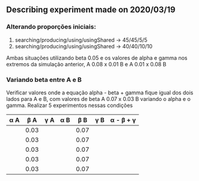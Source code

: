 ## Describing experiment made on 2020/03/19

### Alterando proporções iniciais:

1. searching/producing/using/usingShared -> 45/45/5/5
2. searching/producing/using/usingShared -> 40/40/10/10


Ambas situações utilizando beta 0.05 e os valores de alpha e gamma nos extremos da simulação anterior, A 0.08 x 0.01 B e A 0.01 x 0.08 B

### Variando beta entre A e B

Verificar valores onde a equação alpha - beta + gamma fique igual dos dois lados para A e B, com valores de beta A 0.07 x 0.03 B variando o alpha e o gamma. Realizar 5 experimentos nessas condições



| &alpha; A | &beta; A | &gamma; A | &alpha; B | &beta; B | &gamma; B | &alpha; - &beta; + &gamma;
|-|-|-|-|-|-|-|
| | 0.03| | | 0.07| | |
| | 0.03| | | 0.07| | |
| | 0.03| | | 0.07| | |
| | 0.03| | | 0.07| | |
| | 0.03| | | 0.07| | |
